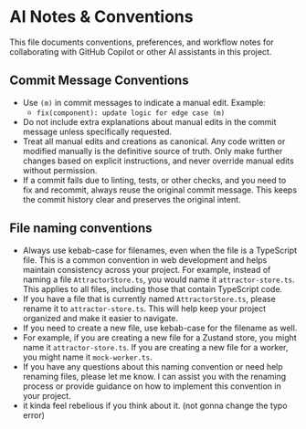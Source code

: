 # AI Notes & Conventions

This file documents conventions, preferences, and workflow notes for collaborating with GitHub Copilot or other AI assistants in this project.

## Commit Message Conventions
- Use `(m)` in commit messages to indicate a manual edit. Example:
  - `fix(component): update logic for edge case (m)`
- Do not include extra explanations about manual edits in the commit message unless specifically requested.
- Treat all manual edits and creations as canonical. Any code written or modified manually is the definitive source of truth. Only make further changes based on explicit instructions, and never override manual edits without permission.
- If a commit fails due to linting, tests, or other checks, and you need to fix and recommit, always reuse the original commit message. This keeps the commit history clear and preserves the original intent.

## File naming conventions
- Always use kebab-case for filenames, even when the file is a TypeScript file. This is a common convention in web development and helps maintain consistency across your project. For example, instead of naming a file `AttractorStore.ts`, you would name it `attractor-store.ts`. This applies to all files, including those that contain TypeScript code.
- If you have a file that is currently named `AttractorStore.ts`, please rename it to `attractor-store.ts`. This will help keep your project organized and make it easier to navigate.
- If you need to create a new file, use kebab-case for the filename as well.
- For example, if you are creating a new file for a Zustand store, you might name it `attractor-store.ts`. If you are creating a new file for a worker, you might name it `mock-worker.ts`.
- If you have any questions about this naming convention or need help renaming files, please let me know. I can assist you with the renaming process or provide guidance on how to implement this convention in your project.
- it kinda feel rebelious if you think about it. (not gonna change the typo error)



